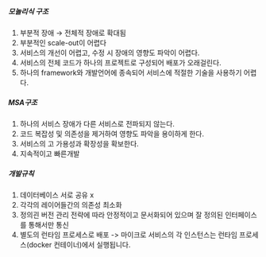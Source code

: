 ##### 모놀리식 구조

1. 부분적 장애 → 전체적 장애로 확대됨
2. 부분적인 scale-out이 어렵다
3. 서비스의 개선이 어렵고, 수정 시 장애의 영향도 파악이 어렵다.
4. 서비스의 전체 코드가 하나의 프로젝트로 구성되어 배포가 오래걸린다.
5. 하나의 framework와 개발언어에 종속되어 서비스에 적절한 기술을 사용하기 어렵다.

##### MSA구조

1. 하나의 서비스 장애가 다른 서비스로 전파되지 않는다.
2. 코드 복잡성 및 의존성을 제거하여 영향도 파악을 용이하게 한다.
3. 서비스의 고 가용성과 확장성을 확보한다.
4. 지속적이고 빠른개발


##### 개발규칙

1. 데이터베이스 서로 공유 x
2. 각각의 레이어들간의 의존성 최소화
3. 정의괸 버전 관리 전략에 따라 안정적이고 문서화되어 있으며 잘 정의된 인터페이스를 통해서만 통신
4. 별도의 런타임 프로세스로 배포 -> 마이크로 서비스의 각 인스턴스는 런타임 프로세스(docker 컨테이너)에서 실행됩니다.
   
   